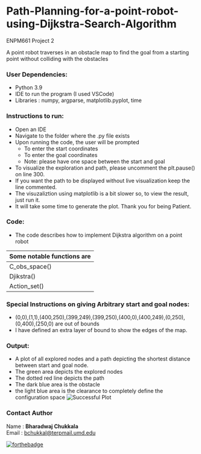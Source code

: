 # Path-Planning-for-a-point-robot-using-Dijkstra-Search-Algorithm
ENPM661 Project 2

A point robot traverses in an obstacle map to find the goal from a starting point without colliding with the obstacles



### User Dependencies:
 - Python 3.9
 - IDE to run the program (I used VSCode)
 - Libraries : numpy, argparse, matplotlib.pyplot, time

### Instructions to run:
 - Open an IDE
 - Navigate to the folder where the .py file exists
 - Upon running the code, the user will be prompted 
    - To enter the start coordinates
    - To enter the goal coordinates
    - Note: please have one space between the start and goal
 - To visualize the exploration and path, please uncomment the plt.pause() on line 300.
 - If you want the path to be displayed without live visualization keep the line commented.
 - The visuzaliztion using matplotlib is a bit slower so, to view the result, just run it.
 - It will take some time to generate the plot. Thank you for being Patient.

### Code:
 - The code describes how to implement Dijkstra algorithm on a point robot
 
  |Some notable functions are
  |--
  |C_obs_space() |Constructs obstacle space
  |Djikstra() | Implements Djikstra Algorithm
  |Action_set() | Implements motion of point robot to traverse

### Special Instructions on giving Arbitrary start and goal nodes:
 - (0,0),(1,1),(400,250),(399,249),(399,250),(400,0),(400,249),(0,250),(0,400),(250,0) are out of bounds
 - I have defined an extra layer of bound to show the edges of the map.

### Output:
- A plot of all explored nodes and a path depicting the shortest distance between start and goal node.
- The green area depicts the explored nodes
- The dotted red line depicts the path
- The dark blue area is the obstacle
- the light blue area is the clearance to completely define the configuration space
![Successful Plot](https://user-images.githubusercontent.com/106445479/172483012-860d9381-5659-4b68-a833-49dd8a324e7a.png)


### Contact Author

Name : __Bharadwaj Chukkala__ <br>
Email : bchukkal@terpmail.umd.edu <br>

[![forthebadge](https://forthebadge.com/images/badges/made-with-python.svg)](https://forthebadge.com)


